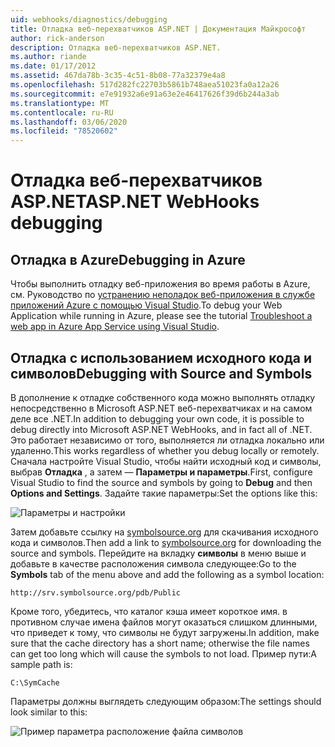 ```yaml
---
uid: webhooks/diagnostics/debugging
title: Отладка веб-перехватчиков ASP.NET | Документация Майкрософт
author: rick-anderson
description: Отладка веб-перехватчиков ASP.NET.
ms.author: riande
ms.date: 01/17/2012
ms.assetid: 467da78b-3c35-4c51-8b08-77a32379e4a8
ms.openlocfilehash: 517d282fc22703b5861b748aea51023fa0a12a26
ms.sourcegitcommit: e7e91932a6e91a63e2e46417626f39d6b244a3ab
ms.translationtype: MT
ms.contentlocale: ru-RU
ms.lasthandoff: 03/06/2020
ms.locfileid: "78520602"
---
```

# <a name="aspnet-webhooks-debugging"></a><span data-ttu-id="a1ce8-103">Отладка веб-перехватчиков ASP.NET</span><span class="sxs-lookup"><span data-stu-id="a1ce8-103">ASP.NET WebHooks debugging</span></span>  

## <a name="debugging-in-azure"></a><span data-ttu-id="a1ce8-104">Отладка в Azure</span><span class="sxs-lookup"><span data-stu-id="a1ce8-104">Debugging in Azure</span></span>

<span data-ttu-id="a1ce8-105">Чтобы выполнить отладку веб-приложения во время работы в Azure, см. Руководство по [устранению неполадок веб-приложения в службе приложений Azure с помощью Visual Studio](https://azure.microsoft.com/documentation/articles/web-sites-dotnet-troubleshoot-visual-studio/#webserverlogs).</span><span class="sxs-lookup"><span data-stu-id="a1ce8-105">To debug your Web Application while running in Azure, please see the tutorial [Troubleshoot a web app in Azure App Service using Visual Studio](https://azure.microsoft.com/documentation/articles/web-sites-dotnet-troubleshoot-visual-studio/#webserverlogs).</span></span>

## <a name="debugging-with-source-and-symbols"></a><span data-ttu-id="a1ce8-106">Отладка с использованием исходного кода и символов</span><span class="sxs-lookup"><span data-stu-id="a1ce8-106">Debugging with Source and Symbols</span></span>

<span data-ttu-id="a1ce8-107">В дополнение к отладке собственного кода можно выполнять отладку непосредственно в Microsoft ASP.NET веб-перехватчиках и на самом деле все .NET.</span><span class="sxs-lookup"><span data-stu-id="a1ce8-107">In addition to debugging your own code, it is possible to debug directly into Microsoft ASP.NET WebHooks, and in fact all of .NET.</span></span> <span data-ttu-id="a1ce8-108">Это работает независимо от того, выполняется ли отладка локально или удаленно.</span><span class="sxs-lookup"><span data-stu-id="a1ce8-108">This works regardless of whether you debug locally or remotely.</span></span> <span data-ttu-id="a1ce8-109">Сначала настройте Visual Studio, чтобы найти исходный код и символы, выбрав **Отладка** , а затем — **Параметры и параметры**.</span><span class="sxs-lookup"><span data-stu-id="a1ce8-109">First, configure Visual Studio to find the source and symbols by going to **Debug** and then **Options and Settings**.</span></span> <span data-ttu-id="a1ce8-110">Задайте такие параметры:</span><span class="sxs-lookup"><span data-stu-id="a1ce8-110">Set the options like this:</span></span>

![Параметры и настройки](_static/SourceSymbols.png)

<span data-ttu-id="a1ce8-112">Затем добавьте ссылку на [symbolsource.org](http://symbolsource.org) для скачивания исходного кода и символов.</span><span class="sxs-lookup"><span data-stu-id="a1ce8-112">Then add a link to [symbolsource.org](http://symbolsource.org) for downloading the source and symbols.</span></span> <span data-ttu-id="a1ce8-113">Перейдите на вкладку **символы** в меню выше и добавьте в качестве расположения символа следующее:</span><span class="sxs-lookup"><span data-stu-id="a1ce8-113">Go to the **Symbols** tab of the menu above and add the following as a symbol location:</span></span>

```
http://srv.symbolsource.org/pdb/Public
```

<span data-ttu-id="a1ce8-114">Кроме того, убедитесь, что каталог кэша имеет короткое имя. в противном случае имена файлов могут оказаться слишком длинными, что приведет к тому, что символы не будут загружены.</span><span class="sxs-lookup"><span data-stu-id="a1ce8-114">In addition, make sure that the cache directory has a short name; otherwise the file names can get too long which will cause the symbols to not load.</span></span> <span data-ttu-id="a1ce8-115">Пример пути:</span><span class="sxs-lookup"><span data-stu-id="a1ce8-115">A sample path is:</span></span>

```
C:\SymCache
```

<span data-ttu-id="a1ce8-116">Параметры должны выглядеть следующим образом:</span><span class="sxs-lookup"><span data-stu-id="a1ce8-116">The settings should look similar to this:</span></span>

![Пример параметра расположение файла символов](_static/SymSource.png)
